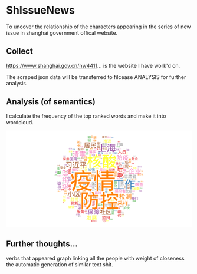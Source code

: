 # ShIssueNews
To uncover the relationship of the characters appearing in the series of new issue in shanghai government offical website.

## Collect 
https://www.shanghai.gov.cn/nw4411...  is the website I have work'd on.

The scraped json data will be transferred to filcease ANALYSIS for further analysis.

## Analysis (of semantics)
I calculate the frequency of the top ranked words and make it into wordcloud.

<!---
![plot](http://github.com/shuyueW1991/ShIssueStory/blob/main/Analysis/materials0_30.png?raw=true)
--->
![plot](/Analysis/materials0_30.png)

## Further thoughts...
verbs that appeared
graph linking all the people with weight of closeness
the automatic generation of similar text shit.

